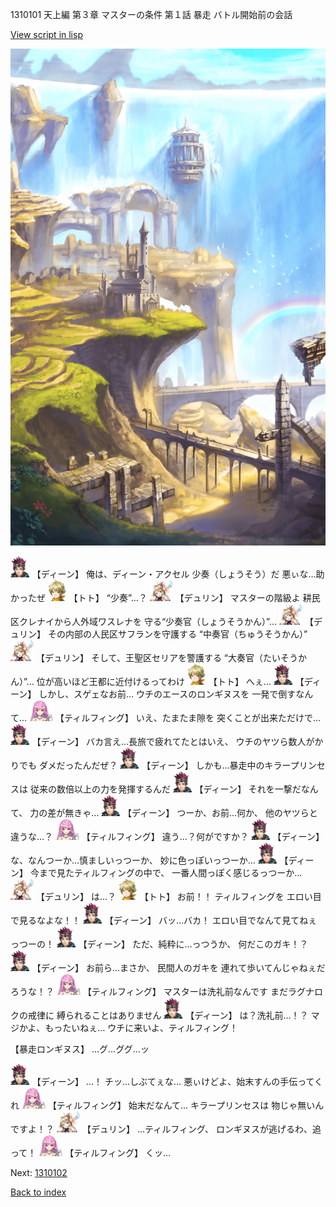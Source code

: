 1310101 天上編 第３章 マスターの条件 第１話 暴走 バトル開始前の会話

[View script in lisp](../scripts/1310101.txt)

![mountain.png](../images/backgrounds/mountain.png)

<img src="../images/units/6.png" alt="6.png" height="34"/>
【ディーン】
俺は、ディーン・アクセル
少奏（しょうそう）だ
悪ぃな…助かったぜ

<img src="../images/units/4.png" alt="4.png" height="34"/>
【トト】
“少奏”…？

<img src="../images/units/0.png" alt="0.png" height="34"/>
【デュリン】
マスターの階級よ
耕民区クレナイから人外域ワスレナを
守る“少奏官（しょうそうかん）”…

<img src="../images/units/0.png" alt="0.png" height="34"/>
【デュリン】
その内部の人民区サフランを守護する
“中奏官（ちゅうそうかん）”

<img src="../images/units/0.png" alt="0.png" height="34"/>
【デュリン】
そして、王聖区セリアを警護する
“大奏官（たいそうかん）”…
位が高いほど王都に近付けるってわけ

<img src="../images/units/4.png" alt="4.png" height="34"/>
【トト】
へぇ…

<img src="../images/units/6.png" alt="6.png" height="34"/>
【ディーン】
しかし、スゲェなお前…
ウチのエースのロンギヌスを
一発で倒すなんて…

<img src="../images/units/24.png" alt="24.png" height="34"/>
【ティルフィング】
いえ、たまたま隙を
突くことが出来ただけで…

<img src="../images/units/6.png" alt="6.png" height="34"/>
【ディーン】
バカ言え…長旅で疲れてたとはいえ、
ウチのヤツら数人がかりでも
ダメだったんだぜ？

<img src="../images/units/6.png" alt="6.png" height="34"/>
【ディーン】
しかも…暴走中のキラープリンセスは
従来の数倍以上の力を発揮するんだ

<img src="../images/units/6.png" alt="6.png" height="34"/>
【ディーン】
それを一撃だなんて、
力の差が無きゃ…

<img src="../images/units/6.png" alt="6.png" height="34"/>
【ディーン】
つーか、お前…何か、
他のヤツらと違うな…？

<img src="../images/units/24.png" alt="24.png" height="34"/>
【ティルフィング】
違う…？何がですか？

<img src="../images/units/6.png" alt="6.png" height="34"/>
【ディーン】
な、なんつーか…慎ましいっつーか、
妙に色っぽいっつーか…

<img src="../images/units/6.png" alt="6.png" height="34"/>
【ディーン】
今まで見たティルフィングの中で、
一番人間っぽく感じるっつーか…

<img src="../images/units/0.png" alt="0.png" height="34"/>
【デュリン】
は…？

<img src="../images/units/4.png" alt="4.png" height="34"/>
【トト】
お前！！
ティルフィングを
エロい目で見るなよな！！

<img src="../images/units/6.png" alt="6.png" height="34"/>
【ディーン】
バッ…バカ！
エロい目でなんて見てねぇっつーの！

<img src="../images/units/6.png" alt="6.png" height="34"/>
【ディーン】
ただ、純粋に…っつうか、
何だこのガキ！？

<img src="../images/units/6.png" alt="6.png" height="34"/>
【ディーン】
お前ら…まさか、
民間人のガキを
連れて歩いてんじゃねぇだろうな！？

<img src="../images/units/24.png" alt="24.png" height="34"/>
【ティルフィング】
マスターは洗礼前なんです
まだラグナロクの戒律に
縛られることはありません

<img src="../images/units/6.png" alt="6.png" height="34"/>
【ディーン】
は？洗礼前…！？
マジかよ、もったいねぇ…
ウチに来いよ、ティルフィング！

【暴走ロンギヌス】
…グ…ググ…ッ

<img src="../images/units/6.png" alt="6.png" height="34"/>
【ディーン】
…！
チッ…しぶてぇな…
悪ぃけどよ、始末すんの手伝ってくれ

<img src="../images/units/24.png" alt="24.png" height="34"/>
【ティルフィング】
始末だなんて…
キラープリンセスは
物じゃ無いんですよ！？

<img src="../images/units/0.png" alt="0.png" height="34"/>
【デュリン】
…ティルフィング、
ロンギヌスが逃げるわ、追って！

<img src="../images/units/24.png" alt="24.png" height="34"/>
【ティルフィング】
くッ…


Next: [1310102](1310102.md)

[Back to index](index.md)
